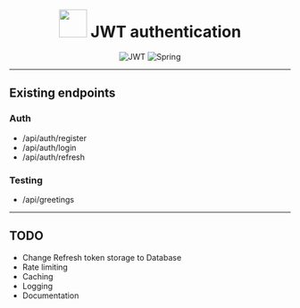 <h1 align="center">
  <img height=50px src="https://img.icons8.com/?size=96&id=rHpveptSuwDz&format=png">
  JWT authentication
</h1>

<div align="center">
  
![JWT](https://img.shields.io/badge/JWT-black?style=for-the-badge&logo=JSON%20web%20tokens)
![Spring](https://img.shields.io/badge/spring-%236DB33F.svg?style=for-the-badge&logo=spring&logoColor=white)

</div>

---

<h2>Existing endpoints</h2>

<div>
  <h3>Auth</h3>

  <ul>
  <li>/api/auth/register</li>
  <li>/api/auth/login</li>
  <li>/api/auth/refresh</li>
  </ul>
</div>

<div>
  <h3>Testing</h3>
  <ul>
    <li>/api/greetings</li>
  </ul>
</div>

---

<h2>TODO</h2>

- Change Refresh token storage to Database
- Rate limiting
- Caching
- Logging
- Documentation
